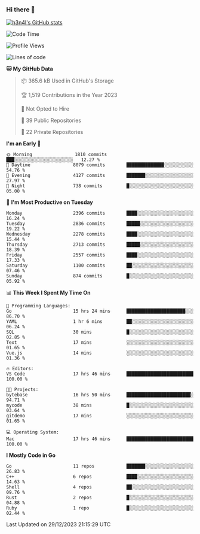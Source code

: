 ### Hi there 👋

[![h3n4l's GitHub stats](https://github-readme-stats.vercel.app/api?username=h3n4l&count_private=true&show_icons=true&theme=radical)](https://github.com/h3n4l/github-readme-stats)

<!--START_SECTION:waka-->
![Code Time](http://img.shields.io/badge/Code%20Time-1%2C824%20hrs%2025%20mins-blue)

![Profile Views](http://img.shields.io/badge/Profile%20Views-1-blue)

![Lines of code](https://img.shields.io/badge/From%20Hello%20World%20I%27ve%20Written-3.9%20million%20lines%20of%20code-blue)

**🐱 My GitHub Data** 

> 📦 365.6 kB Used in GitHub's Storage 
 > 
> 🏆 1,519 Contributions in the Year 2023
 > 
> 🚫 Not Opted to Hire
 > 
> 📜 39 Public Repositories 
 > 
> 🔑 22 Private Repositories 
 > 
**I'm an Early 🐤** 

```text
🌞 Morning                1810 commits        ███░░░░░░░░░░░░░░░░░░░░░░   12.27 % 
🌆 Daytime                8079 commits        ██████████████░░░░░░░░░░░   54.76 % 
🌃 Evening                4127 commits        ███████░░░░░░░░░░░░░░░░░░   27.97 % 
🌙 Night                  738 commits         █░░░░░░░░░░░░░░░░░░░░░░░░   05.00 % 
```
📅 **I'm Most Productive on Tuesday** 

```text
Monday                   2396 commits        ████░░░░░░░░░░░░░░░░░░░░░   16.24 % 
Tuesday                  2836 commits        █████░░░░░░░░░░░░░░░░░░░░   19.22 % 
Wednesday                2278 commits        ████░░░░░░░░░░░░░░░░░░░░░   15.44 % 
Thursday                 2713 commits        █████░░░░░░░░░░░░░░░░░░░░   18.39 % 
Friday                   2557 commits        ████░░░░░░░░░░░░░░░░░░░░░   17.33 % 
Saturday                 1100 commits        ██░░░░░░░░░░░░░░░░░░░░░░░   07.46 % 
Sunday                   874 commits         █░░░░░░░░░░░░░░░░░░░░░░░░   05.92 % 
```


📊 **This Week I Spent My Time On** 

```text
💬 Programming Languages: 
Go                       15 hrs 24 mins      ██████████████████████░░░   86.70 % 
YAML                     1 hr 6 mins         ██░░░░░░░░░░░░░░░░░░░░░░░   06.24 % 
SQL                      30 mins             █░░░░░░░░░░░░░░░░░░░░░░░░   02.85 % 
Text                     17 mins             ░░░░░░░░░░░░░░░░░░░░░░░░░   01.65 % 
Vue.js                   14 mins             ░░░░░░░░░░░░░░░░░░░░░░░░░   01.36 % 

🔥 Editors: 
VS Code                  17 hrs 46 mins      █████████████████████████   100.00 % 

🐱‍💻 Projects: 
bytebase                 16 hrs 50 mins      ████████████████████████░   94.71 % 
mycode                   38 mins             █░░░░░░░░░░░░░░░░░░░░░░░░   03.64 % 
gitdemo                  17 mins             ░░░░░░░░░░░░░░░░░░░░░░░░░   01.65 % 

💻 Operating System: 
Mac                      17 hrs 46 mins      █████████████████████████   100.00 % 
```

**I Mostly Code in Go** 

```text
Go                       11 repos            ███████░░░░░░░░░░░░░░░░░░   26.83 % 
C++                      6 repos             ████░░░░░░░░░░░░░░░░░░░░░   14.63 % 
Shell                    4 repos             ██░░░░░░░░░░░░░░░░░░░░░░░   09.76 % 
Rust                     2 repos             █░░░░░░░░░░░░░░░░░░░░░░░░   04.88 % 
Ruby                     1 repo              █░░░░░░░░░░░░░░░░░░░░░░░░   02.44 % 
```




 Last Updated on 29/12/2023 21:15:29 UTC
<!--END_SECTION:waka-->

